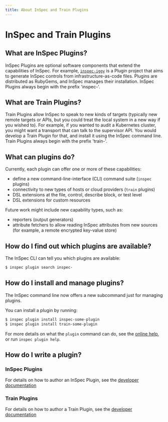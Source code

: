```yaml
---
title: About InSpec and Train Plugins
---
```


# InSpec and Train Plugins

## What are InSpec Plugins?

InSpec Plugins are optional software components that extend the capabilities of InSpec. For example, [`inspec-iggy`](https://github.com/inspec/inspec-iggy) is a Plugin project that aims to generate InSpec controls from infrastructure-as-code files. Plugins are distributed as RubyGems, and InSpec manages their installation. InSpec Plugins always begin with the prefix 'inspec-'.

## What are Train Plugins?

Train Plugins allow InSpec to speak to new kinds of targets (typically new remote targets or APIs, but you could treat the local system in a new way if you wished to). For example, if you wanted to audit a Kubernetes cluster, you might want a transport that can talk to the supervisor API. You would develop a Train Plugin for that, and install it using the InSpec command line. Train Plugins always begin with the prefix 'train-'.

## What can plugins do?

Currently, each plugin can offer one or more of these capabilities:

 * define a new command-line-interface (CLI) command suite (`inspec` plugins)
 * connectivity to new types of hosts or cloud providers (`train` plugins)
 * DSL extensions at the file, control, describe block, or test level
* DSL extensions for custom resources

Future work might include new capability types, such as:

 * reporters (output generators)
 * attribute fetchers to allow reading InSpec attributes from new sources (for example, a remote encrypted key-value store)

## How do I find out which plugins are available?

The InSpec CLI can tell you which plugins are available:

```bash
$ inspec plugin search inspec-
```

## How do I install and manage plugins?

The InSpec command line now offers a new subcommand just for managing plugins.

You can install a plugin by running:

```bash
$ inspec plugin install inspec-some-plugin
$ inspec plugin install train-some-plugin
```

For more details on what the `plugin` command can do, see the [online help](https://www.inspec.io/docs/reference/cli/#plugin), or run `inspec plugin help`.

## How do I write a plugin?

### InSpec Plugins

For details on how to author an InSpec Plugin, see the [developer documentation](https://github.com/inspec/inspec/blob/master/docs/dev/plugins.md)

### Train Plugins

For details on how to author a Train Plugin, see the [developer documentation](https://github.com/inspec/train/blob/master/docs/dev/plugins.md)
